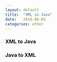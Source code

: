 ```yaml
---
layout: default
title:  "XML in Java"
date:   2018-06-05 
categories: other
---
```


### XML to Java

### Java to XML